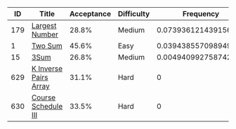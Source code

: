 |ID|Title|Acceptance|Difficulty|Frequency|
|----|-----|----|---|---|
|179|[Largest Number]( https://leetcode.com/problems/largest-number)|28.8%|Medium|0.07393612143915611|
|1|[Two Sum]( https://leetcode.com/problems/two-sum)|45.6%|Easy|0.03943855709894935|
|15|[3Sum]( https://leetcode.com/problems/3sum)|26.8%|Medium|0.004940992758742591|
|629|[K Inverse Pairs Array]( https://leetcode.com/problems/k-inverse-pairs-array)|31.1%|Hard|0|
|630|[Course Schedule III]( https://leetcode.com/problems/course-schedule-iii)|33.5%|Hard|0|
